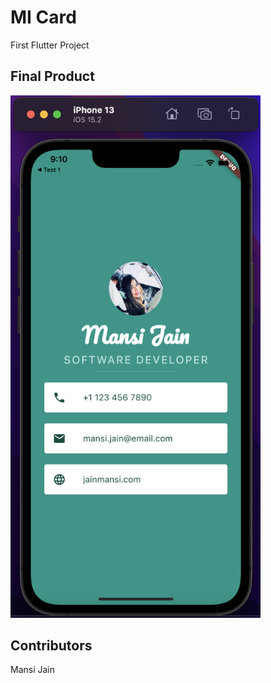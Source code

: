 # MI Card

First Flutter Project

## Final Product

<img src="images/mi_card.png" alt="mi card" width="400"/>

## Contributors

Mansi Jain
